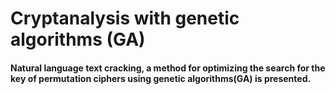 # Cryptanalysis with genetic algorithms (GA)

#### Natural language text cracking, a method for optimizing the search for the key of permutation ciphers using genetic algorithms(GA) is presented.